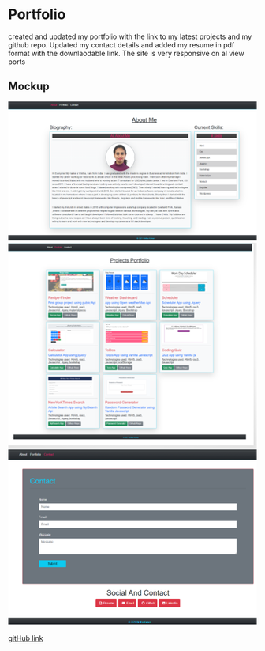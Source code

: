 # Portfolio
created and updated my portfolio with the link to my latest projects and my github repo.
Updated my contact details and added my resume in pdf format with the downlaodable link.
The site is very responsive on al view ports

## Mockup
![about-me](Assets/images/about.PNG)
![portfolio](Assets/images/portfolio.PNG)
![contact](Assets/images/contact.PNG)
































[gitHub link](https://selvivini.github.io/Portfolio/about.html)